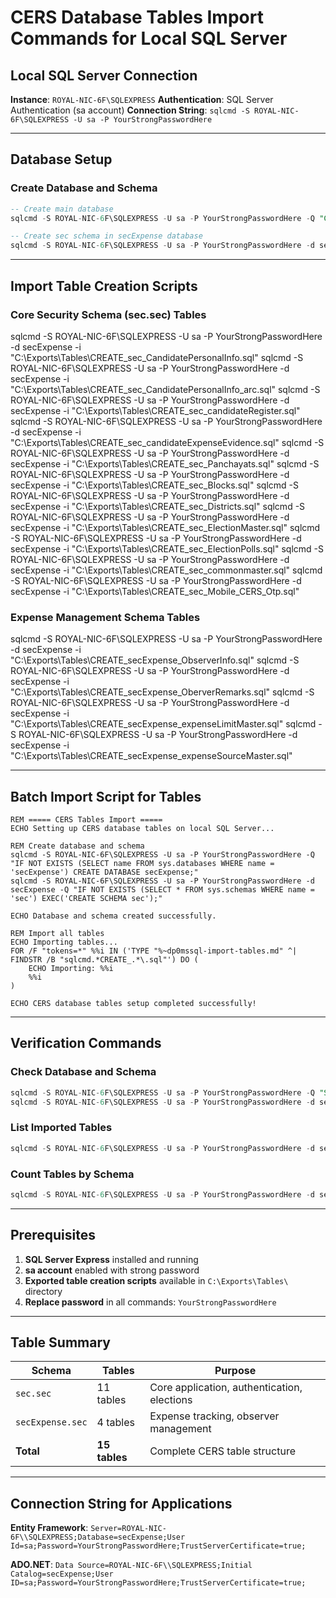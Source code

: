 # CERS Database Tables Import Commands for Local SQL Server

## Local SQL Server Connection
**Instance**: `ROYAL-NIC-6F\SQLEXPRESS`
**Authentication**: SQL Server Authentication (sa account)
**Connection String**: `sqlcmd -S ROYAL-NIC-6F\SQLEXPRESS -U sa -P YourStrongPasswordHere`

---

## Database Setup

### Create Database and Schema
```sql
-- Create main database
sqlcmd -S ROYAL-NIC-6F\SQLEXPRESS -U sa -P YourStrongPasswordHere -Q "CREATE DATABASE secExpense;"

-- Create sec schema in secExpense database
sqlcmd -S ROYAL-NIC-6F\SQLEXPRESS -U sa -P YourStrongPasswordHere -d secExpense -Q "CREATE SCHEMA sec;"
```

---

## Import Table Creation Scripts

### Core Security Schema (sec.sec) Tables
sqlcmd -S ROYAL-NIC-6F\SQLEXPRESS -U sa -P YourStrongPasswordHere -d secExpense -i "C:\Exports\Tables\CREATE_sec_CandidatePersonalInfo.sql"
sqlcmd -S ROYAL-NIC-6F\SQLEXPRESS -U sa -P YourStrongPasswordHere -d secExpense -i "C:\Exports\Tables\CREATE_sec_CandidatePersonalInfo_arc.sql"
sqlcmd -S ROYAL-NIC-6F\SQLEXPRESS -U sa -P YourStrongPasswordHere -d secExpense -i "C:\Exports\Tables\CREATE_sec_candidateRegister.sql"
sqlcmd -S ROYAL-NIC-6F\SQLEXPRESS -U sa -P YourStrongPasswordHere -d secExpense -i "C:\Exports\Tables\CREATE_sec_candidateExpenseEvidence.sql"
sqlcmd -S ROYAL-NIC-6F\SQLEXPRESS -U sa -P YourStrongPasswordHere -d secExpense -i "C:\Exports\Tables\CREATE_sec_Panchayats.sql"
sqlcmd -S ROYAL-NIC-6F\SQLEXPRESS -U sa -P YourStrongPasswordHere -d secExpense -i "C:\Exports\Tables\CREATE_sec_Blocks.sql"
sqlcmd -S ROYAL-NIC-6F\SQLEXPRESS -U sa -P YourStrongPasswordHere -d secExpense -i "C:\Exports\Tables\CREATE_sec_Districts.sql"
sqlcmd -S ROYAL-NIC-6F\SQLEXPRESS -U sa -P YourStrongPasswordHere -d secExpense -i "C:\Exports\Tables\CREATE_sec_ElectionMaster.sql"
sqlcmd -S ROYAL-NIC-6F\SQLEXPRESS -U sa -P YourStrongPasswordHere -d secExpense -i "C:\Exports\Tables\CREATE_sec_ElectionPolls.sql"
sqlcmd -S ROYAL-NIC-6F\SQLEXPRESS -U sa -P YourStrongPasswordHere -d secExpense -i "C:\Exports\Tables\CREATE_sec_commonmaster.sql"
sqlcmd -S ROYAL-NIC-6F\SQLEXPRESS -U sa -P YourStrongPasswordHere -d secExpense -i "C:\Exports\Tables\CREATE_sec_Mobile_CERS_Otp.sql"

### Expense Management Schema Tables
sqlcmd -S ROYAL-NIC-6F\SQLEXPRESS -U sa -P YourStrongPasswordHere -d secExpense -i "C:\Exports\Tables\CREATE_secExpense_ObserverInfo.sql"
sqlcmd -S ROYAL-NIC-6F\SQLEXPRESS -U sa -P YourStrongPasswordHere -d secExpense -i "C:\Exports\Tables\CREATE_secExpense_OberverRemarks.sql"
sqlcmd -S ROYAL-NIC-6F\SQLEXPRESS -U sa -P YourStrongPasswordHere -d secExpense -i "C:\Exports\Tables\CREATE_secExpense_expenseLimitMaster.sql"
sqlcmd -S ROYAL-NIC-6F\SQLEXPRESS -U sa -P YourStrongPasswordHere -d secExpense -i "C:\Exports\Tables\CREATE_secExpense_expenseSourceMaster.sql"

---

## Batch Import Script for Tables

```batch
REM ===== CERS Tables Import =====
ECHO Setting up CERS database tables on local SQL Server...

REM Create database and schema
sqlcmd -S ROYAL-NIC-6F\SQLEXPRESS -U sa -P YourStrongPasswordHere -Q "IF NOT EXISTS (SELECT name FROM sys.databases WHERE name = 'secExpense') CREATE DATABASE secExpense;"
sqlcmd -S ROYAL-NIC-6F\SQLEXPRESS -U sa -P YourStrongPasswordHere -d secExpense -Q "IF NOT EXISTS (SELECT * FROM sys.schemas WHERE name = 'sec') EXEC('CREATE SCHEMA sec');"

ECHO Database and schema created successfully.

REM Import all tables
ECHO Importing tables...
FOR /F "tokens=*" %%i IN ('TYPE "%~dp0mssql-import-tables.md" ^| FINDSTR /B "sqlcmd.*CREATE_.*\.sql"') DO (
    ECHO Importing: %%i
    %%i
)

ECHO CERS database tables setup completed successfully!
```

---

## Verification Commands

### Check Database and Schema
```sql
sqlcmd -S ROYAL-NIC-6F\SQLEXPRESS -U sa -P YourStrongPasswordHere -Q "SELECT name FROM sys.databases WHERE name = 'secExpense';"
sqlcmd -S ROYAL-NIC-6F\SQLEXPRESS -U sa -P YourStrongPasswordHere -d secExpense -Q "SELECT name FROM sys.schemas WHERE name = 'sec';"
```

### List Imported Tables
```sql
sqlcmd -S ROYAL-NIC-6F\SQLEXPRESS -U sa -P YourStrongPasswordHere -d secExpense -Q "SELECT TABLE_SCHEMA, TABLE_NAME FROM INFORMATION_SCHEMA.TABLES WHERE TABLE_TYPE = 'BASE TABLE' ORDER BY TABLE_SCHEMA, TABLE_NAME;"
```

### Count Tables by Schema
```sql
sqlcmd -S ROYAL-NIC-6F\SQLEXPRESS -U sa -P YourStrongPasswordHere -d secExpense -Q "SELECT TABLE_SCHEMA, COUNT(*) as TableCount FROM INFORMATION_SCHEMA.TABLES WHERE TABLE_TYPE = 'BASE TABLE' GROUP BY TABLE_SCHEMA;"
```

---

## Prerequisites

1. **SQL Server Express** installed and running
2. **sa account** enabled with strong password
3. **Exported table creation scripts** available in `C:\Exports\Tables\` directory
4. **Replace password** in all commands: `YourStrongPasswordHere`

---

## Table Summary

| Schema | Tables | Purpose |
|--------|--------|---------|
| `sec.sec` | 11 tables | Core application, authentication, elections |
| `secExpense.sec` | 4 tables | Expense tracking, observer management |
| **Total** | **15 tables** | Complete CERS table structure |

---

## Connection String for Applications

**Entity Framework**: `Server=ROYAL-NIC-6F\\SQLEXPRESS;Database=secExpense;User Id=sa;Password=YourStrongPasswordHere;TrustServerCertificate=true;`

**ADO.NET**: `Data Source=ROYAL-NIC-6F\\SQLEXPRESS;Initial Catalog=secExpense;User ID=sa;Password=YourStrongPasswordHere;TrustServerCertificate=true;`
